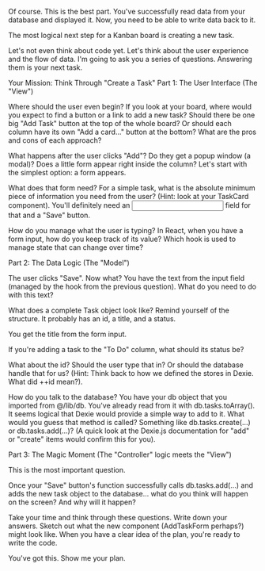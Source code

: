 Of course. This is the best part. You've successfully read data from your database and displayed it. Now, you need to be able to write data back to it.

The most logical next step for a Kanban board is creating a new task.

Let's not even think about code yet. Let's think about the user experience and the flow of data. I'm going to ask you a series of questions. Answering them is your next task.

Your Mission: Think Through "Create a Task"
Part 1: The User Interface (The "View")

Where should the user even begin? If you look at your board, where would you expect to find a button or a link to add a new task? Should there be one big "Add Task" button at the top of the whole board? Or should each column have its own "Add a card..." button at the bottom? What are the pros and cons of each approach?

What happens after the user clicks "Add"? Do they get a popup window (a modal)? Does a little form appear right inside the column? Let's start with the simplest option: a form appears.

What does that form need? For a simple task, what is the absolute minimum piece of information you need from the user? (Hint: look at your TaskCard component). You'll definitely need an <input> field for that and a "Save" button.

How do you manage what the user is typing? In React, when you have a form input, how do you keep track of its value? Which hook is used to manage state that can change over time?

Part 2: The Data Logic (The "Model")

The user clicks "Save". Now what? You have the text from the input field (managed by the hook from the previous question). What do you need to do with this text?

What does a complete Task object look like? Remind yourself of the structure. It probably has an id, a title, and a status.

You get the title from the form input.

If you're adding a task to the "To Do" column, what should its status be?

What about the id? Should the user type that in? Or should the database handle that for us? (Hint: Think back to how we defined the stores in Dexie. What did ++id mean?).

How do you talk to the database? You have your db object that you imported from @/lib/db. You've already read from it with db.tasks.toArray(). It seems logical that Dexie would provide a simple way to add to it. What would you guess that method is called? Something like db.tasks.create(...) or db.tasks.add(...)? (A quick look at the Dexie.js documentation for "add" or "create" items would confirm this for you).

Part 3: The Magic Moment (The "Controller" logic meets the "View")

This is the most important question.

Once your "Save" button's function successfully calls db.tasks.add(...) and adds the new task object to the database... what do you think will happen on the screen? And why will it happen?

Take your time and think through these questions. Write down your answers. Sketch out what the new component (AddTaskForm perhaps?) might look like. When you have a clear idea of the plan, you're ready to write the code.

You've got this. Show me your plan.

